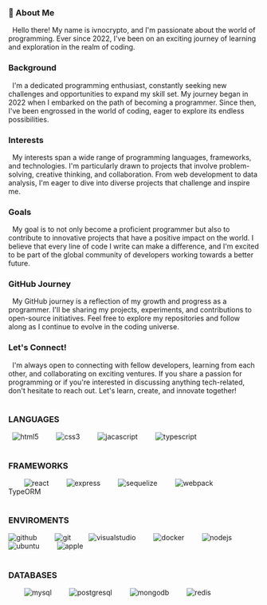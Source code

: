 ### 👋 About Me
&nbsp;
Hello there! My name is ivnocrypto, and I'm passionate about the world of programming. Ever since 2022, I've been on an exciting journey of learning and exploration in the realm of coding.
&nbsp;
### Background
&nbsp;
I'm a dedicated programming enthusiast, constantly seeking new challenges and opportunities to expand my skill set. My journey began in 2022 when I embarked on the path of becoming a programmer. Since then, I've been engrossed in the world of coding, eager to explore its endless possibilities.
&nbsp;
### Interests
&nbsp;
My interests span a wide range of programming languages, frameworks, and technologies. I'm particularly drawn to projects that involve problem-solving, creative thinking, and collaboration. From web development to data analysis, I'm eager to dive into diverse projects that challenge and inspire me.
&nbsp;
### Goals
&nbsp;
My goal is to not only become a proficient programmer but also to contribute to innovative projects that have a positive impact on the world. I believe that every line of code I write can make a difference, and I'm excited to be part of the global community of developers working towards a better future.
&nbsp;
### GitHub Journey
&nbsp;
My GitHub journey is a reflection of my growth and progress as a programmer. I'll be sharing my projects, experiments, and contributions to open-source initiatives. Feel free to explore my repositories and follow along as I continue to evolve in the coding universe.
&nbsp;
### Let's Connect!
&nbsp;
I'm always open to connecting with fellow developers, learning from each other, and collaborating on exciting ventures. If you share a passion for programming or if you're interested in discussing anything tech-related, don't hesitate to reach out. Let's learn, create, and innovate together!
&nbsp;
&nbsp;
&nbsp;
#
### LANGUAGES
&nbsp;
![html5](https://icongr.am/devicon/html5-original-wordmark.svg?size=45&color=currentColor) 
&nbsp;
&nbsp;
&nbsp;
&nbsp;
![css3](https://icongr.am/devicon/css3-original-wordmark.svg?size=45&color=currentColor) 
&nbsp;
&nbsp;
&nbsp;
&nbsp;
![jacascript](https://icongr.am/devicon/javascript-original.svg?size=40&color=ffffff) 
&nbsp;
&nbsp;
&nbsp;
&nbsp;
![typescript](https://icongr.am/devicon/typescript-original.svg?size=40&color=ffffff)
&nbsp;
#
### FRAMEWORKS
&nbsp;
&nbsp;
&nbsp;
&nbsp;
![react](https://icongr.am/devicon/react-original-wordmark.svg?size=45&color=currentColor) 
&nbsp;
&nbsp;
&nbsp;
&nbsp;
![express](https://icongr.am/devicon/express-original-wordmark.svg?size=75&color=currentColor)
&nbsp;
&nbsp;
&nbsp;
&nbsp;
![sequelize](https://icongr.am/devicon/sequelize-original-wordmark.svg?size=85&color=currentColor)
&nbsp;
&nbsp;
&nbsp;
&nbsp;
![webpack](https://icongr.am/devicon/webpack-plain-wordmark.svg?size=90&color=currentColor) 
&nbsp; 
&nbsp;
&nbsp;
&nbsp;
TypeORM
#
### ENVIROMENTS

![github](https://icongr.am/devicon/github-original-wordmark.svg?size=45&color=currentColor) 
&nbsp;
&nbsp;
&nbsp;
&nbsp;
![git](https://icongr.am/devicon/git-original-wordmark.svg?size=65&color=currentColor)
&nbsp;
&nbsp;
&nbsp;
&nbsp;
![visualstudio](https://icongr.am/simple/visualstudiocode.svg?size=40&color=currentColor&colored=false) 
&nbsp;
&nbsp;
&nbsp;
&nbsp;
![docker](https://icongr.am/devicon/docker-original-wordmark.svg?size=50&color=currentColor) 
&nbsp;
&nbsp;
&nbsp;
&nbsp;
![nodejs](https://icongr.am/devicon/nodejs-original-wordmark.svg?size=80&color=currentColor) 
&nbsp;
&nbsp;
&nbsp;
&nbsp;
![ubuntu](https://icongr.am/devicon/ubuntu-plain-wordmark.svg?size=45&color=currentColor) 
&nbsp;
&nbsp;
&nbsp;
&nbsp;
![apple](https://icongr.am/devicon/apple-original.svg?size=45&color=currentColor) 
&nbsp;
&nbsp;
&nbsp;
&nbsp;
#
### DATABASES
&nbsp;
&nbsp;
&nbsp;
&nbsp;
![mysql](https://icongr.am/devicon/mysql-original-wordmark.svg?size=65&color=currentColor) 
&nbsp;
&nbsp; 
&nbsp;
&nbsp;
![postgresql](https://icongr.am/devicon/postgresql-original-wordmark.svg?size=60&color=ffffff) 
&nbsp;
&nbsp;
&nbsp;
&nbsp;
![mongodb](https://icongr.am/devicon/mongodb-original-wordmark.svg?size=60&color=ffffff) 
&nbsp;
&nbsp; 
&nbsp;
&nbsp;
![redis](https://icongr.am/devicon/redis-original-wordmark.svg?size=45&color=currentColor) 
&nbsp;
&nbsp; 
&nbsp;
&nbsp;


